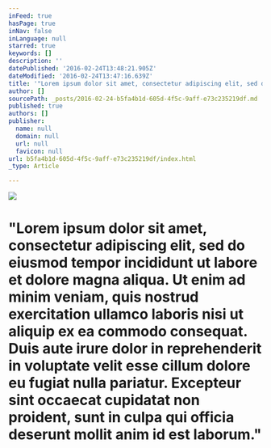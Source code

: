 ```yaml
---
inFeed: true
hasPage: true
inNav: false
inLanguage: null
starred: true
keywords: []
description: ''
datePublished: '2016-02-24T13:48:21.905Z'
dateModified: '2016-02-24T13:47:16.639Z'
title: '"Lorem ipsum dolor sit amet, consectetur adipiscing elit, sed do eiusmod tempor incididunt ut labore et dolore magna aliqua. Ut enim ad minim veniam, quis nostrud exercitation ullamco laboris nisi ut aliquip ex ea commodo consequat. Duis aute irure dolor in reprehenderit in voluptate velit esse cillum dolore eu fugiat nulla pariatur. Excepteur sint occaecat cupidatat non proident, sunt in culpa qui officia deserunt mollit anim id est laborum."'
author: []
sourcePath: _posts/2016-02-24-b5fa4b1d-605d-4f5c-9aff-e73c235219df.md
published: true
authors: []
publisher:
  name: null
  domain: null
  url: null
  favicon: null
url: b5fa4b1d-605d-4f5c-9aff-e73c235219df/index.html
_type: Article

---
```

![](https://s3-us-west-2.amazonaws.com/the-grid-img/p/1b4a52e27afa4439e4238cc1cf877a3cdde1f7dc.jpg)

# "Lorem ipsum dolor sit amet, consectetur adipiscing elit, sed do eiusmod tempor incididunt ut labore et dolore magna aliqua. Ut enim ad minim veniam, quis nostrud exercitation ullamco laboris nisi ut aliquip ex ea commodo consequat. Duis aute irure dolor in reprehenderit in voluptate velit esse cillum dolore eu fugiat nulla pariatur. Excepteur sint occaecat cupidatat non proident, sunt in culpa qui officia deserunt mollit anim id est laborum."